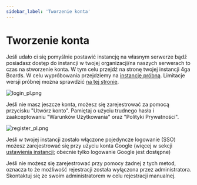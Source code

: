 ```yaml
---
sidebar_label: 'Tworzenie konta'
---
```


# Tworzenie konta

Jeśli udało ci się pomyślnie postawić instancję na własnym serwerze bądź posiadasz dostęp do instancji w twojej organizacji/na naszych serwerach to czas na stworzenie konta. W tym celu przejdź na stronę twojej instancji 4ga Boards.
W celu wypróbowania przejdziemy na [instancję próbną](https://demo.4gaboards.com/). Limitacje wersji próbnej można sprawdzić [na tej stronie](https://4gaboards.com/try).

![login_pl.png](/img/login_pl.png)

Jeśli nie masz jeszcze konta, możesz się zarejestrować za pomocą przycisku "Utwórz konto". Pamiętaj o użyciu trudnego hasła i zaakceptowaniu  "Warunków Użytkowania" oraz "Polityki Prywatności".

![register_pl.png](/img/register_pl.png)

Jeśli w twojej instancji zostało włączone pojedyncze logowanie (SSO) możesz zarejestrować się przy użyciu konta Google (więcej w sekcji [ustawienia instancji](./instance-settings); obecnie tylko logowanie Google jest dostępne)

Jeśli nie możesz się zarejestrować przy pomocy żadnej z tych metod, oznacza to że możliwość rejestracji została wyłączona przez administratora. Skontaktuj się ze swoim administratorem w celu rejestracji manualnej.
